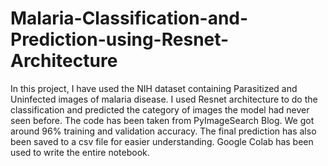 # Malaria-Classification-and-Prediction-using-Resnet-Architecture
In this project, I have used the NIH dataset containing Parasitized and Uninfected images of malaria disease. I used Resnet architecture to do the classification and predicted the category of images the model had never seen before.
The code has been taken from PyImageSearch Blog. We got around 96% training and validation accuracy. The final prediction has also been saved to a csv file for easier understanding. Google Colab has been used to write the entire notebook.
